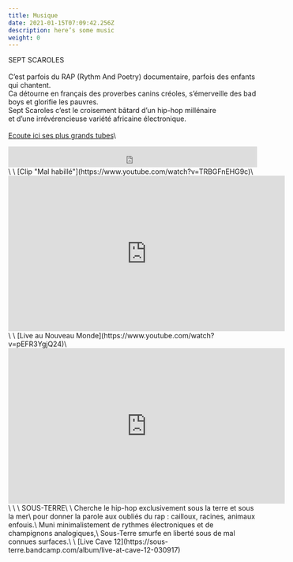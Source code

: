 ```yaml
---
title: Musique
date: 2021-01-15T07:09:42.256Z
description: here’s some music
weight: 0
---
```

SEPT SCAROLES\
\
C’est parfois du RAP (Rythm And Poetry) documentaire, parfois des enfants qui chantent.\
Ca détourne en français des proverbes canins créoles, s’émerveille des bad boys et glorifie les pauvres.\
Sept Scaroles c’est le croisement bâtard d’un hip-hop millénaire\
et d’une irrévérencieuse variété africaine électronique.\
\
[Ecoute ici ses plus grands tubes](https://septscaroles.bandcamp.com/)\
<iframe style="border: 0; width: 100%; height: 42px;" src="https://bandcamp.com/EmbeddedPlayer/album=676546992/size=small/bgcol=ffffff/linkcol=0687f5/transparent=true/" seamless><a href="https://sous-terre.bandcamp.com/album/live-at-cave-12-030917">Live at Cave 12. 03.09.17 by SOUS-TERRE</a></iframe>\
\
[Clip "Mal habillé"](https://www.youtube.com/watch?v=TRBGFnEHG9c)\
<iframe width="560" height="315" src="https://www.youtube.com/embed/TRBGFnEHG9c" frameborder="0" allow="accelerometer; autoplay; clipboard-write; encrypted-media; gyroscope; picture-in-picture" allowfullscreen></iframe>\
\
[Live au Nouveau Monde](https://www.youtube.com/watch?v=pEFR3YgjQ24)\
<iframe width="560" height="315" src="https://www.youtube.com/embed/pEFR3YgjQ24" frameborder="0" allow="accelerometer; autoplay; clipboard-write; encrypted-media; gyroscope; picture-in-picture" allowfullscreen></iframe>\
\
\
SOUS-TERRE\
\
Cherche le hip-hop exclusivement sous la terre et sous la mer\
pour donner la parole aux oubliés du rap : cailloux, racines, animaux enfouis.\
Muni minimalistement de rythmes électroniques et de champignons analogiques,\
Sous-Terre smurfe en liberté sous de mal connues surfaces.\
\
[Live Cave 12](https://sous-terre.bandcamp.com/album/live-at-cave-12-030917)